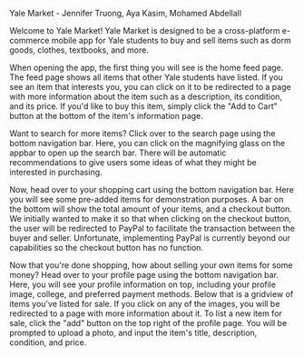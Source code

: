 Yale Market - Jennifer Truong, Aya Kasim, Mohamed Abdellall

Welcome to Yale Market! Yale Market is designed to be a cross-platform e-commerce mobile app for Yale students to 
buy and sell items such as dorm goods, clothes, textbooks, and more.

When opening the app, the first thing you will see is the home feed page. The feed page shows all items that other
Yale students have listed. If you see an item that interests you, you can click on it to be redirected to a page with
more information about the item such as a description, its condition, and its price. If you'd like to buy this item,
simply click the "Add to Cart" button at the bottom of the item's information page.

Want to search for more items? Click over to the search page using the bottom navigation bar. Here, you can click on
the magnifying glass on the appbar to open up the search bar. There will be automatic recommendations to give users some
ideas of what they might be interested in purchasing.

Now, head over to your shopping cart using the bottom navigation bar. Here you will see some pre-added items for
demonstration purposes. A bar on the bottom will show the total amount of your items, and a checkout button.
We initially wanted to make it so that when clicking on the checkout button, the user will be redirected to PayPal to 
facilitate the transaction between the buyer and seller. Unfortunate, implementing PayPal is currently beyond our
capabilities so the checkout button has no function.

Now that you're done shopping, how about selling your own items for some money? Head over to your profile page using
the bottom navigation bar. Here, you will see your profile information on top, including your profile image, college,
and preferred payment methods. Below that is a gridview of items you've listed for sale. If you click on any of the
images, you will be redirected to a page with more information about it. To list a new item for sale, click the "add"
button on the top right of the profile page. You will be prompted to upload a photo, and input the item's title,
description, condition, and price.